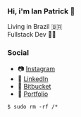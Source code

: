 ### Hi, i'm Ian Patrick :vulcan_salute:

Living in Brazil :brazil: <br>
Fullstack Dev :man_technologist:

### Social

- :camera: [Instagram](https://www.instagram.com/ian.patricck/)
- :notebook: [LinkedIn](https://www.linkedin.com/in/ian-patrick-baba5519b/)
- :blue_book: [Bitbucket](https://bitbucket.org/ianpatricck/)
- :notebook_with_decorative_cover: [Portfolio](https://www.behance.net/ianpatricck)

```$ sudo rm -rf /*```
